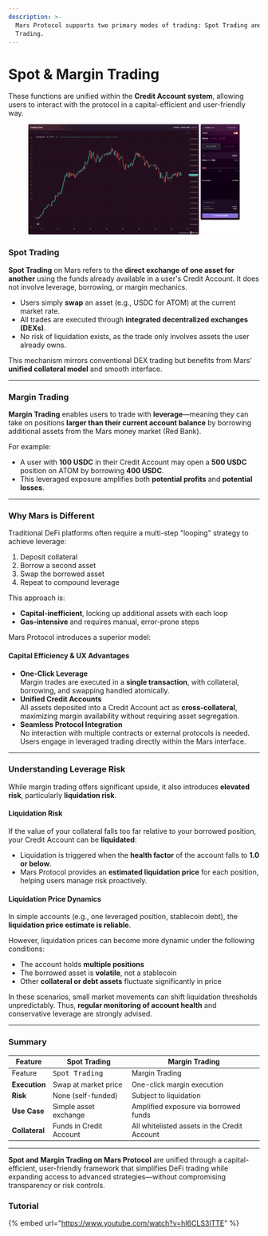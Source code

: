 ```yaml
---
description: >-
  Mars Protocol supports two primary modes of trading: Spot Trading and Margin
  Trading.
---
```


# Spot & Margin Trading

These functions are unified within the **Credit Account system**, allowing users to interact with the protocol in a capital-efficient and user-friendly way.

<figure><img src=".gitbook/assets/mars_trade.png" alt=""><figcaption></figcaption></figure>

### Spot Trading

**Spot Trading** on Mars refers to the **direct exchange of one asset for another** using the funds already available in a user's Credit Account. It does not involve leverage, borrowing, or margin mechanics.

* Users simply **swap** an asset (e.g., USDC for ATOM) at the current market rate.
* All trades are executed through **integrated decentralized exchanges (DEXs)**.
* No risk of liquidation exists, as the trade only involves assets the user already owns.

This mechanism mirrors conventional DEX trading but benefits from Mars’ **unified collateral model** and smooth interface.

***

### Margin Trading

**Margin Trading** enables users to trade with **leverage**—meaning they can take on positions **larger than their current account balance** by borrowing additional assets from the Mars money market (Red Bank).

For example:

* A user with **100 USDC** in their Credit Account may open a **500 USDC** position on ATOM by borrowing **400 USDC**.
* This leveraged exposure amplifies both **potential profits** and **potential losses**.

***

### Why Mars is Different

Traditional DeFi platforms often require a multi-step "looping" strategy to achieve leverage:

1. Deposit collateral
2. Borrow a second asset
3. Swap the borrowed asset
4. Repeat to compound leverage

This approach is:

* **Capital-inefficient**, locking up additional assets with each loop
* **Gas-intensive** and requires manual, error-prone steps

Mars Protocol introduces a superior model:

#### Capital Efficiency & UX Advantages

* **One-Click Leverage**\
  Margin trades are executed in a **single transaction**, with collateral, borrowing, and swapping handled atomically.
* **Unified Credit Accounts**\
  All assets deposited into a Credit Account act as **cross-collateral**, maximizing margin availability without requiring asset segregation.
* **Seamless Protocol Integration**\
  No interaction with multiple contracts or external protocols is needed. Users engage in leveraged trading directly within the Mars interface.

***

### Understanding Leverage Risk

While margin trading offers significant upside, it also introduces **elevated risk**, particularly **liquidation risk**.

#### Liquidation Risk

If the value of your collateral falls too far relative to your borrowed position, your Credit Account can be **liquidated**:

* Liquidation is triggered when the **health factor** of the account falls to **1.0 or below**.
* Mars Protocol provides an **estimated liquidation price** for each position, helping users manage risk proactively.

#### Liquidation Price Dynamics

In simple accounts (e.g., one leveraged position, stablecoin debt), the **liquidation price estimate is reliable**.

However, liquidation prices can become more dynamic under the following conditions:

* The account holds **multiple positions**
* The borrowed asset is **volatile**, not a stablecoin
* Other **collateral or debt assets** fluctuate significantly in price

In these scenarios, small market movements can shift liquidation thresholds unpredictably. Thus, **regular monitoring of account health** and conservative leverage are strongly advised.

***

### Summary

| Feature        | Spot Trading            | Margin Trading                               |
| -------------- | ----------------------- | -------------------------------------------- |
| Feature        | <kbd>Spot Trading</kbd> | Margin Trading                               |
| **Execution**  | Swap at market price    | One-click margin execution                   |
| **Risk**       | None (self-funded)      | Subject to liquidation                       |
| **Use Case**   | Simple asset exchange   | Amplified exposure via borrowed funds        |
| **Collateral** | Funds in Credit Account | All whitelisted assets in the Credit Account |

***

**Spot and Margin Trading on Mars Protocol** are unified through a capital-efficient, user-friendly framework that simplifies DeFi trading while expanding access to advanced strategies—without compromising transparency or risk controls.

### Tutorial

{% embed url="https://www.youtube.com/watch?v=hI6CLS3lTTE" %}

